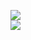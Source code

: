 [![](https://img.shields.io/badge/Made%20With-Github%20Spray-lightgrey.svg?style=for-the-badge&logo=github)](https://github.com/Annihil/github-spray#3895)  
[![](https://i.imgur.com/2DrTn0Z.gif)](https://github.com/Annihil/github-spray)